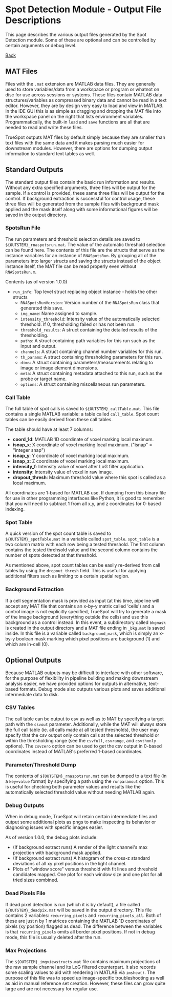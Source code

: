 # Spot Detection Module - Output File Descriptions
This page describes the various output files generated by the Spot Detection module. Some of these are optional and can be controlled by certain arguments or debug level.

[Back](../dochome.md)

## MAT Files
Files with the `.mat` extension are MATLAB data files. They are generally used to store variables/data from a workspace or program or whatnot on disc for use across sessions or systems. These files contain MATLAB data structures/variables as compressed binary data and cannot be read in a text editor. However, they are by design very easy to load and view in MATLAB. In the IDE GUI this is as simple as dragging and dropping the MAT file into the workspace panel on the right that lists environment variables. Programmatically, the built-in `load` and `save` functions are all that are needed to read and write these files.

TrueSpot outputs MAT files by default simply because they are smaller than text files with the same data and it makes parsing much easier for downstream modules. However, there are options for dumping output information to standard text tables as well.

## Standard Outputs
The standard output files contain the basic run information and results. Without any extra specified arguments, three files will be output for the sample. If a control is provided, these same three files will be output for the control. If background extraction is successful for control usage, these three files will be generated from the sample files with background mask applied and the mask itself along with some informational figures will be saved in the output directory.

### SpotsRun File
The run parameters and threshold selection details are saved to `${OUTSTEM}_rnaspotsrun.mat`. The value of the automatic threshold selection can be found here. The contents of this file are the structs that serve as the instance variables for an instance of `RNASpotsRun`. By grouping all of the parameters into larger structs and saving the structs instead of the object instance itself, the MAT file can be read properly even without `RNASpotsRun.m`.

Contents (as of version 1.0.0)
* `run_info`: Top level struct replacing object instance - holds the other structs
	* `RNASpotsRunVersion`: Version number of the `RNASpotsRun` class that generated this save.
	* `img_name`: Name assigned to sample.
	* `intensity_threshold`: Intensity value of the automatically selected threshold. If 0, thresholding failed or has not been run.
	* `threshold_results`: A struct containing the detailed results of the thresholding.
	* `paths`: A struct containing path variables for this run such as the input and output.
	* `channels`: A struct containing channel number variables for this run.
	* `th_params`: A struct containing thresholding parameters for this run.
	* `dims`: A struct containing parameters/measurements relating to image or image element dimensions.
	* `meta`: A struct containing metadata attached to this run, such as the probe or target name.
	* `options`: A struct containing miscellaneous run parameters.

### Call Table
The full table of spot calls is saved to `${OUTSTEM}_callTable.mat`. This file contains a single MATLAB variable: a table called `call_table`. Spot count tables can be easily derived from these call tables.

The table should have at least 7 columns:
* **coord_1d**: MATLAB 1D coordinate of voxel marking local maximum.
* **isnap_x**: X coordinate of voxel marking local maximum. ("isnap" = "integer snap")
* **isnap_y**: Y coordinate of voxel marking local maximum.
* **isnap_z**: Z coordinate of voxel marking local maximum.
* **intensity_f**: Intensity value of voxel after LoG filter application.
* **intensity**: Intensity value of voxel in raw image.
* **dropout_thresh**: Maximum threshold value where this spot is called as a local maximum.

All coordinates are 1-based for MATLAB use. If dumping from this binary file for use in other programming interfaces like Python, it is good to remember that you will need to subtract 1 from all x,y, and z coordinates for 0-based indexing.

### Spot Table
A quick version of the spot count table is saved to `${OUTSTEM}_spotTable.mat` in a variable called `spot_table`. `spot_table` is a two column matrix with each row being a tested threshold. The first column contains the tested threhsold value and the second column contains the number of spots detected at that threshold.

As mentioned above, spot count tables can be easily re-derived from call tables by using the `dropout_thresh` field. This is useful for applying additional filters such as limiting to a certain spatial region.

### Background Extraction
If a cell segmentation mask is provided as input (at this time, pipeline will accept any MAT file that contains an x-by-y matrix called 'cells') and a control image is not explicitly specified, TrueSpot will try to generate a mask of the image background (everything outside the cells) and use this background as a control instead. In this event, a subdirectory called `bkgmask` is created in the output directory and a MAT file ending in `_bkg.mat` is saved inside. In this file is a variable called `background_mask`, which is simply an x-by-y boolean mask marking which pixel positions are background (1) and which are in-cell (0).

## Optional Outputs
Because MATLAB outputs may be difficult to interface with other software, for the purpose of flexibility in pipeline building and making downstream analysis easier, we have provided options for outputs in alternative, text-based formats. Debug mode also outputs various plots and saves additional intermediate data to disk.

### CSV Tables
The call table can be output to csv as well as to MAT by specifying a target path with the `csvout` parameter. Additionally, while the MAT will always store the full call table (ie. all calls made at all tested thresholds), the user may specify that the csv output only contain calls at the selected threshold or within the thresholding range (see the `csvfull`, `csvrange`, and `csvthonly` options). The `csvzero` option can be used to get the csv output in 0-based coordinates instead of MATLAB's preferred 1-based coordinates.

### Parameter/Threshold Dump
The contents of `${OUTSTEM}_rnaspotsrun.mat` can be dumped to a text file (in a `key=value` format) by specifying a path using the `runparamout` option. This is useful for checking both parameter values and results like the automatically selected threshold value without needing MATLAB again.

### Debug Outputs
When in debug mode, TrueSpot will retain certain intermediate files and output some additional plots as pngs to make inspecting its behavior or diagnosing issues with specific images easier. 

As of version 1.0.0, the debug plots include:
* (If background extract runs) A render of the light channel's max projection with background mask applied.
* (If background extract runs) A histogram of the cross-z standard deviations of all xy pixel positions in the light channel.
* Plots of "window score" versus threshold with fit lines and threshold candidates mapped. One plot for each window size and one plot for all tried sizes combined.

### Dead Pixels File
If dead pixel detection is run (which it is by default), a file called `${OUTSTEM}_deadpix.mat` will be saved in the output directory. This file contains 2 variables: `recurring_pixels` and `recurring_pixels_all`. Both of these are just n by 1 matrices containing the MATLAB 1D coordinates of pixels (xy position) flagged as dead. The difference between the variables is that `recurring_pixels` omits all border pixel positions. If not in debug mode, this file is usually deleted after the run.

### Max Projections
The `${OUTSTEM}_imgviewstructs.mat` file contains maximum projections of the raw sample channel and its LoG filtered counterpart. It also records some scaling values to aid with rendering in MATLAB via `imshow()`. The purpose of this file was to speed up image-specific troubleshooting as well as aid in manual reference set creation. However, these files can grow quite large and are not necessary for regular use.
